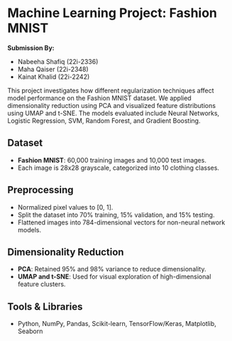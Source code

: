 # Machine Learning Project: Fashion MNIST
**Submission By:**
- Nabeeha Shafiq (22i-2336)  
- Maha Qaiser (22i-2348)  
- Kainat Khalid (22i-2242)

This project investigates how different regularization techniques affect model performance on the Fashion MNIST dataset. We applied dimensionality reduction using PCA and visualized feature distributions using UMAP and t-SNE. The models evaluated include Neural Networks, Logistic Regression, SVM, Random Forest, and Gradient Boosting.

## Dataset
- **Fashion MNIST**: 60,000 training images and 10,000 test images.
- Each image is 28x28 grayscale, categorized into 10 clothing classes.

## Preprocessing
- Normalized pixel values to [0, 1].
- Split the dataset into 70% training, 15% validation, and 15% testing.
- Flattened images into 784-dimensional vectors for non-neural network models.

## Dimensionality Reduction
- **PCA**: Retained 95% and 98% variance to reduce dimensionality.
- **UMAP and t-SNE**: Used for visual exploration of high-dimensional feature clusters.

## Tools & Libraries
- Python, NumPy, Pandas, Scikit-learn, TensorFlow/Keras, Matplotlib, Seaborn
